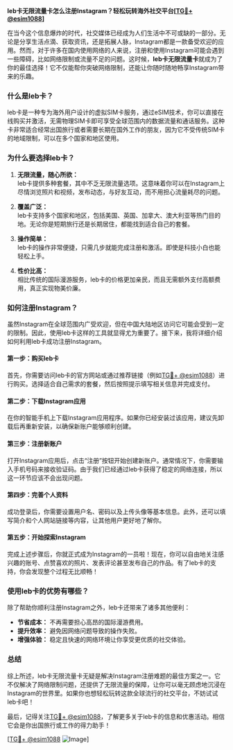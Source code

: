 **leb卡无限流量卡怎么注册Instagram？轻松玩转海外社交平台[[TG💪+ @esim1088](https://t.me/s/esim1088)]**

在当今这个信息爆炸的时代，社交媒体已经成为人们生活中不可或缺的一部分。无论是分享生活点滴、获取资讯，还是拓展人脉，Instagram都是一款备受欢迎的应用。然而，对于许多在国内使用网络的人来说，注册和使用Instagram可能会遇到一些障碍，比如网络限制或流量不足的问题。这时候，**leb卡无限流量卡**就成为了你的最佳选择！它不仅能帮你突破网络限制，还能让你随时随地畅享Instagram带来的乐趣。

### **什么是leb卡？**

leb卡是一种专为海外用户设计的虚拟SIM卡服务，通过eSIM技术，你可以直接在线购买并激活，无需物理SIM卡即可享受全球范围内的数据流量和通话服务。这种卡非常适合经常出国旅行或者需要长期在国外工作的朋友，因为它不受传统SIM卡的地域限制，可以在多个国家和地区使用。

### **为什么要选择leb卡？**

1. **无限流量，随心所欲：**  
   leb卡提供多种套餐，其中不乏无限流量选项。这意味着你可以在Instagram上尽情浏览照片和视频，发布动态，与好友互动，而不用担心流量耗尽的问题。

2. **覆盖广泛：**  
   leb卡支持多个国家和地区，包括美国、英国、加拿大、澳大利亚等热门目的地。无论你是短期旅行还是长期居住，都能找到适合自己的套餐。

3. **操作简单：**  
   leb卡的操作非常便捷，只需几步就能完成注册和激活。即使是科技小白也能轻松上手。

4. **性价比高：**  
   相比传统的国际漫游服务，leb卡的价格更加亲民，而且无需额外支付高额费用，真正实现物美价廉。

### **如何注册Instagram？**

虽然Instagram在全球范围内广受欢迎，但在中国大陆地区访问它可能会受到一定的限制。因此，使用leb卡这样的工具就显得尤为重要了。接下来，我将详细介绍如何利用leb卡成功注册Instagram。

#### **第一步：购买leb卡**

首先，你需要访问leb卡的官方网站或通过推荐链接（例如[TG💪+ @esim1088](https://t.me/s/esim1088)）进行购买。选择适合自己需求的套餐，然后按照提示填写相关信息并完成支付。

#### **第二步：下载Instagram应用**

在你的智能手机上下载Instagram应用程序。如果你已经安装过该应用，建议先卸载后再重新安装，以确保新账户能够顺利创建。

#### **第三步：注册新账户**

打开Instagram应用后，点击“注册”按钮开始创建新账户。通常情况下，你需要输入手机号码来接收验证码。由于我们已经通过leb卡获得了稳定的网络连接，所以这一环节应该不会出现问题。

#### **第四步：完善个人资料**

成功登录后，你需要设置用户名、密码以及上传头像等基本信息。此外，还可以填写简介和个人网站链接等内容，让其他用户更好地了解你。

#### **第五步：开始探索Instagram**

完成上述步骤后，你就正式成为Instagram的一员啦！现在，你可以自由地关注感兴趣的账号、点赞喜欢的照片、发表评论甚至发布自己的作品。有了leb卡的支持，你会发现整个过程无比顺畅！

### **使用leb卡的优势有哪些？**

除了帮助你顺利注册Instagram之外，leb卡还带来了诸多其他便利：

- **节省成本：** 不再需要担心高昂的国际漫游费用。
- **提升效率：** 避免因网络问题导致的操作失败。
- **增强体验：** 稳定且快速的网络环境让你享受更优质的社交体验。

### **总结**

综上所述，leb卡无限流量卡无疑是解决Instagram注册难题的最佳方案之一。它不仅解决了网络限制问题，还提供了无限流量的保障，让你可以毫无顾虑地沉浸在Instagram的世界里。如果你也想轻松玩转这款全球流行的社交平台，不妨试试leb卡吧！

最后，记得关注[TG💪+ @esim1088](https://t.me/s/esim1088)，了解更多关于leb卡的信息和优惠活动。相信它会是你出国旅行或工作的得力助手！

[[TG💪+ @esim1088](https://t.me/s/esim1088) ![Image](https://i.postimg.cc/4NQfJmqS/Snipaste-2025-05-13-00-14-12.png)]